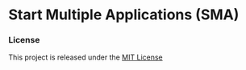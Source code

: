 # Start Multiple Applications (SMA)

### License
This project is released under the [MIT License](LICENSE)